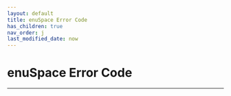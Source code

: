 ```yaml
---
layout: default
title: enuSpace Error Code
has_children: true
nav_order: j
last_modified_date: now
---
```



# enuSpace Error Code

---

### 



###
